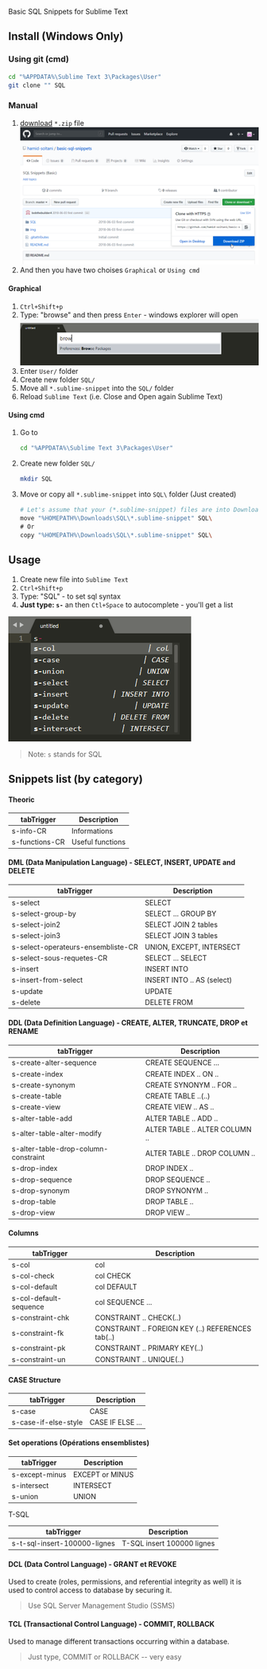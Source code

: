 Basic SQL Snippets for Sublime Text

## Install (Windows Only)

### Using git (cmd)

```bash
cd "%APPDATA%\Sublime Text 3\Packages\User"
git clone "" SQL
```

### Manual

1. [download](https://github.com/hamid-soltani/basic-sql-snippets) `*.zip` file
![download zip file](img/download-zip-file.png)
2. And then you have two choises `Graphical` or `Using cmd`

#### Graphical

1. `Ctrl+Shift+p`
2. Type: "browse" and then press `Enter` - windows explorer will open
  ![type browser in Sublime](img/browser.png)
3. Enter `User/` folder
4. Create new folder `SQL/`
5. Move all `*.sublime-snippet` into the `SQL/` folder
6. Reload `Sublime Text` (i.e. Close and Open again Sublime Text)

#### Using cmd

1. Go to
	```bash
	cd "%APPDATA%\Sublime Text 3\Packages\User"
	```

2. Create new folder `SQL/`
	```bash
	mkdir SQL
	```

3. Move or copy all `*.sublime-snippet` into `SQL\` folder (Just created)
	```bash
	# Let's assume that your (*.sublime-snippet) files are into Downloads/SQL folder
	move "%HOMEPATH%\Downloads\SQL\*.sublime-snippet" SQL\
	# Or
	copy "%HOMEPATH%\Downloads\SQL\*.sublime-snippet" SQL\
	```

## Usage
1. Create new file into `Sublime Text`
2. `Ctrl+Shift+p`
3. Type: "SQL" - to set sql syntax
4. **Just type: `s-`** an then `Ctl+Space` to autocomplete - you'll get a list

![](img/usage.png)

> Note: `s` stands for SQL

## Snippets list (by category)

#### Theoric

tabTrigger | Description
-|-
s-info-CR | Informations
s-functions-CR | Useful functions

#### DML (Data Manipulation Language) - SELECT, INSERT, UPDATE and DELETE

tabTrigger | Description
-|-
s-select | SELECT
s-select-group-by | SELECT ... GROUP BY
s-select-join2 | SELECT JOIN 2 tables
s-select-join3 | SELECT JOIN 3 tables
s-select-operateurs-ensembliste-CR | UNION, EXCEPT, INTERSECT
s-select-sous-requetes-CR | SELECT ... SELECT
s-insert | INSERT INTO
s-insert-from-select | INSERT INTO .. AS (select)
s-update | UPDATE
s-delete | DELETE FROM

#### DDL (Data Definition Language) - CREATE, ALTER, TRUNCATE, DROP et RENAME

tabTrigger | Description
-|-
s-create-alter-sequence | CREATE SEQUENCE ...
s-create-index | CREATE INDEX .. ON ..
s-create-synonym | CREATE SYNONYM .. FOR ..
s-create-table | CREATE TABLE ..(..)
s-create-view | CREATE VIEW .. AS ..
s-alter-table-add | ALTER TABLE .. ADD ..
s-alter-table-alter-modify | ALTER TABLE .. ALTER COLUMN ..
s-alter-table-drop-column-constraint | ALTER TABLE .. DROP COLUMN ..
s-drop-index | DROP INDEX ..
s-drop-sequence | DROP SEQUENCE ..
s-drop-synonym | DROP SYNONYM ..
s-drop-table | DROP TABLE ..
s-drop-view | DROP VIEW ..

#### Columns

tabTrigger | Description
-|-
s-col | col
s-col-check | col CHECK
s-col-default | col DEFAULT
s-col-default-sequence | col SEQUENCE ...
s-constraint-chk | CONSTRAINT .. CHECK(..)
s-constraint-fk | CONSTRAINT .. FOREIGN KEY (..) REFERENCES tab(..)
s-constraint-pk | CONSTRAINT .. PRIMARY KEY(..)
s-constraint-un | CONSTRAINT .. UNIQUE(..)

#### CASE Structure

tabTrigger | Description
-|-
s-case | CASE
s-case-if-else-style | CASE IF ELSE ...

#### Set operations (Opérations ensemblistes)

tabTrigger | Description
-|-
s-except-minus | EXCEPT or MINUS
s-intersect | INTERSECT
s-union | UNION

T-SQL

tabTrigger | Description
-|-
s-t-sql-insert-100000-lignes | T-SQL insert 100000 lignes

#### DCL (Data Control Language) - GRANT et REVOKE

Used to create (roles, permissions, and referential integrity as well) it is used to control access to database by securing it.

> Use SQL Server Management Studio (SSMS)

#### TCL (Transactional Control Language) - COMMIT, ROLLBACK

Used to manage different transactions occurring within a database.

> Just type, COMMIT or ROLLBACK -- very easy